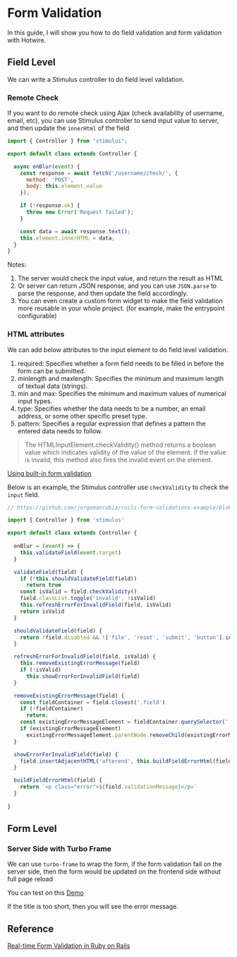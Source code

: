 # Form Validation

In this guide, I will show you how to do field validation and form validation with Hotwire.

## Field Level

We can write a Stimulus controller to do field level validation.

### Remote Check

If you want to do remote check using Ajax (check availability of username, email, etc), you can use Stimulus controller to send input value to server, and then update the `innerHtml` of the field

```js
import { Controller } from "stimulus";

export default class extends Controller {

  async onBlur(event) {
    const response = await fetch('/username/check/', {
      method: 'POST',
      body: this.element.value
    });

    if (!response.ok) {
      throw new Error('Request failed');
    }

    const data = await response.text();
    this.element.innerHTML = data;
  }
}
```

Notes:

1. The server would check the input value, and return the result as HTML
2. Or server can return JSON response, and you can use `JSON.parse` to parse the response, and then update the field accordingly.
3. You can even create a custom form widget to make the field validation more reusable in your whole project. (for example, make the entrypoint configurable)

### HTML attributes

We can add below attributes to the input element to do field level validation.

1. required: Specifies whether a form field needs to be filled in before the form can be submitted.
1. minlength and maxlength: Specifies the minimum and maximum length of textual data (strings).
1. min and max: Specifies the minimum and maximum values of numerical input types.
1. type: Specifies whether the data needs to be a number, an email address, or some other specific preset type.
1. pattern: Specifies a regular expression that defines a pattern the entered data needs to follow.

> The HTMLInputElement.checkValidity() method returns a boolean value which indicates validity of the value of the element. If the value is invalid, this method also fires the invalid event on the element.

[Using built-in form validation](https://developer.mozilla.org/en-US/docs/Learn/Forms/Form_validation#using_built-in_form_validation)

Below is an example, the Stimulus controller use `checkValidity` to check the `input` field.

```js
// https://github.com/jorgemanrubia/rails-form-validations-example/blob/master/app/javascript/controllers/form_controller.js 

import { Controller } from 'stimulus'

export default class extends Controller {
  
  onBlur = (event) => {
    this.validateField(event.target)
  }

  validateField(field) {
    if (!this.shouldValidateField(field))
      return true
    const isValid = field.checkValidity()
    field.classList.toggle('invalid', !isValid)
    this.refreshErrorForInvalidField(field, isValid)
    return isValid
  }

  shouldValidateField(field) {
    return !field.disabled && !['file', 'reset', 'submit', 'button'].includes(field.type)
  }

  refreshErrorForInvalidField(field, isValid) {
    this.removeExistingErrorMessage(field)
    if (!isValid)
      this.showErrorForInvalidField(field)
  }

  removeExistingErrorMessage(field) {
    const fieldContainer = field.closest('.field')
    if (!fieldContainer)
      return;
    const existingErrorMessageElement = fieldContainer.querySelector('.error')
    if (existingErrorMessageElement)
      existingErrorMessageElement.parentNode.removeChild(existingErrorMessageElement)
  }

  showErrorForInvalidField(field) {
    field.insertAdjacentHTML('afterend', this.buildFieldErrorHtml(field))
  }

  buildFieldErrorHtml(field) {
    return `<p class="error">${field.validationMessage}</p>`
  }
  
}
```

## Form Level

### Server Side with Turbo Frame

We can use `turbo-frame` to wrap the form, if the form validation fail on the server side, then the form would be updated on the frontend side without full page reload

You can test on this [Demo](https://hotwire-django.fly.dev/turbo-frame/)

If the title is too short, then you will see the error message.

## Reference

[Real-time Form Validation in Ruby on Rails](https://stevepolito.design/blog/rails-real-time-form-validation)
